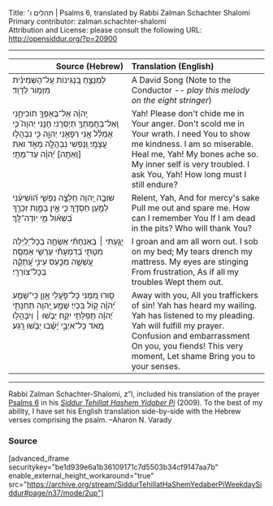<html>
<head></head>
<body>
Title: תהלים ו׳ | Psalms 6, translated by Rabbi Zalman Schachter Shalomi<br />
Primary contributor: zalman.schachter-shalomi<br />
Attribution and License: please consult the following URL: <a href="http://opensiddur.org/?p=20900">http://opensiddur.org/?p=20900</a>
<p />
<hr />

<table style="margin-left: auto;margin-right: auto;" class="draggable">
<thead><tr><th id="x" style="text-align: right;">Source (Hebrew)</th><th style="text-align: left;">Translation (English)</th></tr></thead>
<tbody>
<tr><td style="vertical-align:top;" width="46%">
<div class="liturgy"><span lang="he">
לַמְנַצֵּ֣חַ בִּ֭נְגִינוֹת עַֽל־הַשְּׁמִינִ֗ית 
מִזְמ֥וֹר לְדָוִֽד׃
</span></div></td>
 
<td style="vertical-align:top;" width="53%">
<div class="english">
A David Song 
(Note to the Conductor -- <em>play this melody on the eight stringer</em>)
</div></td></tr>


<tr><td style="vertical-align:top;" width="46%">
<div class="liturgy"><span lang="he">
יְֽהוָ֗ה אַל־בְּאַפְּךָ֥ תוֹכִיחֵ֑נִי 
וְֽאַל־בַּחֲמָתְךָ֥ תְיַסְּרֵֽנִי׃
חָנֵּ֥נִי יְהוָה֮ 
כִּ֤י אֻמְלַ֫ל אָ֥נִי 
רְפָאֵ֥נִי יְהוָ֑ה כִּ֖י נִבְהֲל֣וּ עֲצָמָֽי׃
וְ֭נַפְשִׁי נִבְהֲלָ֣ה מְאֹ֑ד 
ואת [וְאַתָּ֥ה] יְ֝הוָ֗ה 
עַד־מָתָֽי׃
</span></div></td>
 
<td style="vertical-align:top;" width="53%">
<div class="english">
Yah! Please don't chide me in Your anger. 
Don't scold me in Your wrath.
I need You to show me kindness. 
I am so miserable. 
Heal me, Yah! My bones ache so.
My inner self is very troubled. 
I ask You, Yah! 
How long must I still endure?
</div></td></tr>


<tr><td style="vertical-align:top;" width="46%">
<div class="liturgy"><span lang="he">
שׁוּבָ֣ה יְ֭הוָה 
חַלְּצָ֣ה נַפְשִׁ֑י 
ה֝וֹשִׁיעֵ֗נִי לְמַ֣עַן חַסְדֶּֽךָ׃
כִּ֤י אֵ֣ין בַּמָּ֣וֶת זִכְרֶ֑ךָ 
בִּ֝שְׁא֗וֹל 
מִ֣י יֽוֹדֶה־לָּֽךְ׃
</span></div></td>
 
<td style="vertical-align:top;" width="53%">
<div class="english">
Relent, Yah, 
And for mercy's sake 
Pull me out and spare me.
How can I remember You 
If I am dead in the pits? 
Who will thank You?
</div></td></tr>


<tr><td style="vertical-align:top;" width="46%">
<div class="liturgy"><span lang="he">
יָגַ֤עְתִּי ׀ בְּֽאַנְחָתִ֗י אַשְׂחֶ֣ה 
בְכָל־לַ֭יְלָה מִטָּתִ֑י 
בְּ֝דִמְעָתִ֗י עַרְשִׂ֥י אַמְסֶֽה׃
עָֽשְׁשָׁ֣ה 
מִכַּ֣עַס עֵינִ֑י 
עָֽ֝תְקָ֗ה 
בְּכָל־צוֹרְרָֽי׃
</span></div></td>
 
<td style="vertical-align:top;" width="53%">
<div class="english">
I groan and am all worn out. 
I sob on my bed; 
My tears drench my mattress.
My eyes are stinging 
From frustration, 
As if all my troubles 
Wept them out.
</div></td></tr>


<tr><td style="vertical-align:top;" width="46%">
<div class="liturgy"><span lang="he">
ס֣וּרוּ מִ֭מֶּנִּי 
כָּל־פֹּ֣עֲלֵי אָ֑וֶן 
כִּֽי־שָׁמַ֥ע יְ֝הוָ֗ה ק֣וֹל בִּכְיִֽי׃
שָׁמַ֣ע יְ֭הוָה תְּחִנָּתִ֑י 
יְ֝הוָ֗ה תְּֽפִלָּתִ֥י יִקָּֽח׃
יֵבֹ֤שׁוּ ׀ וְיִבָּהֲל֣וּ מְ֭אֹד 
כָּל־אֹיְבָ֑י 
יָ֝שֻׁ֗בוּ 
יֵבֹ֥שׁוּ 
רָֽגַע׃
</span></div></td>
 
<td style="vertical-align:top;" width="53%">
<div class="english">
Away with you, 
All you traffickers of sin!
Yah has heard my wailing. 
Yah has listened to my pleading. 
Yah will fulfill my prayer.
Confusion and embarrassment 
On you, you fiends! 
This very moment, 
Let shame 
Bring you to your senses.
</div></td></tr>
</tbody></table>

<hr />

Rabbi Zalman Schachter-Shalomi, z”l, included his translation of the prayer <a href="https://en.wikipedia.org/wiki/Psalm_6">Psalms 6</a> in his <em><a href="https://opensiddur.org/siddurim/ha-ari/neo-hasidut/reb-zalmans-open-siddur-tehillat-hashem/">Siddur Tehillat Hashem Yidaber Pi</a></em> (2009). To the best of my ability, I have set his English translation side-by-side with the Hebrew verses comprising the psalm. –Aharon N. Varady

<h3>Source</h3>

[advanced_iframe securitykey="be1d939e6a1b36109171c7d5503b34cf9147aa7b" enable_external_height_workaround="true" src="https://archive.org/stream/SiddurTehillatHaShemYedaberPiWeekdaySiddur#page/n37/mode/2up"]
</body>
</html>